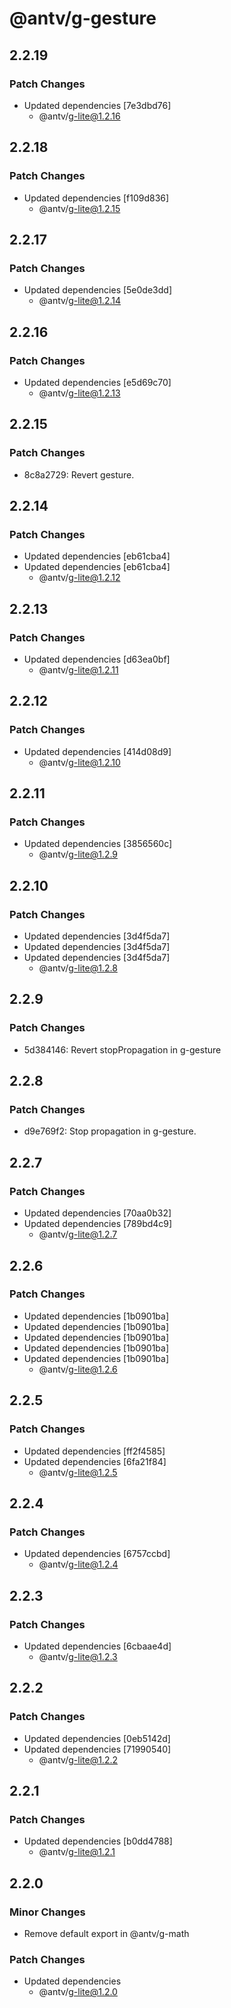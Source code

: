 # @antv/g-gesture

## 2.2.19

### Patch Changes

-   Updated dependencies [7e3dbd76]
    -   @antv/g-lite@1.2.16

## 2.2.18

### Patch Changes

-   Updated dependencies [f109d836]
    -   @antv/g-lite@1.2.15

## 2.2.17

### Patch Changes

-   Updated dependencies [5e0de3dd]
    -   @antv/g-lite@1.2.14

## 2.2.16

### Patch Changes

-   Updated dependencies [e5d69c70]
    -   @antv/g-lite@1.2.13

## 2.2.15

### Patch Changes

-   8c8a2729: Revert gesture.

## 2.2.14

### Patch Changes

-   Updated dependencies [eb61cba4]
-   Updated dependencies [eb61cba4]
    -   @antv/g-lite@1.2.12

## 2.2.13

### Patch Changes

-   Updated dependencies [d63ea0bf]
    -   @antv/g-lite@1.2.11

## 2.2.12

### Patch Changes

-   Updated dependencies [414d08d9]
    -   @antv/g-lite@1.2.10

## 2.2.11

### Patch Changes

-   Updated dependencies [3856560c]
    -   @antv/g-lite@1.2.9

## 2.2.10

### Patch Changes

-   Updated dependencies [3d4f5da7]
-   Updated dependencies [3d4f5da7]
-   Updated dependencies [3d4f5da7]
    -   @antv/g-lite@1.2.8

## 2.2.9

### Patch Changes

-   5d384146: Revert stopPropagation in g-gesture

## 2.2.8

### Patch Changes

-   d9e769f2: Stop propagation in g-gesture.

## 2.2.7

### Patch Changes

-   Updated dependencies [70aa0b32]
-   Updated dependencies [789bd4c9]
    -   @antv/g-lite@1.2.7

## 2.2.6

### Patch Changes

-   Updated dependencies [1b0901ba]
-   Updated dependencies [1b0901ba]
-   Updated dependencies [1b0901ba]
-   Updated dependencies [1b0901ba]
-   Updated dependencies [1b0901ba]
    -   @antv/g-lite@1.2.6

## 2.2.5

### Patch Changes

-   Updated dependencies [ff2f4585]
-   Updated dependencies [6fa21f84]
    -   @antv/g-lite@1.2.5

## 2.2.4

### Patch Changes

-   Updated dependencies [6757ccbd]
    -   @antv/g-lite@1.2.4

## 2.2.3

### Patch Changes

-   Updated dependencies [6cbaae4d]
    -   @antv/g-lite@1.2.3

## 2.2.2

### Patch Changes

-   Updated dependencies [0eb5142d]
-   Updated dependencies [71990540]
    -   @antv/g-lite@1.2.2

## 2.2.1

### Patch Changes

-   Updated dependencies [b0dd4788]
    -   @antv/g-lite@1.2.1

## 2.2.0

### Minor Changes

-   Remove default export in @antv/g-math

### Patch Changes

-   Updated dependencies
    -   @antv/g-lite@1.2.0

